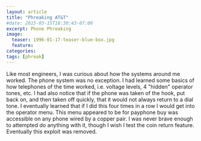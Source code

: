 ```yaml
---
layout: article
title: "Phreaking AT&T"
#date: 2015-03-15T18:30:43-07:00
excerpt: Phone Phreaking
image:
  teaser: 1996-01-17-teaser-blue-box.jpg
  feature:
categories:
tags: [phreak]
---
```

Like most engineers, I was curious about how the systems around me worked. The phone system was no exception. I had learned some basics of how telephones of the time worked, i.e. voltage levels, 4 "hidden" operator tones, etc. I had also notice that if the phone was taken of the hook, put back on, and then taken off quickly, that it would not always return to a dial tone. I eventually learned that if I did this four times in a row I would get into the operator menu. This menu appeared to be for payphone buy was accessible on any phone wired by a copper pair. I was never brave enough to attempted do anything with it, though I wish I test the coin return feature. Eventually this exploit was removed.
